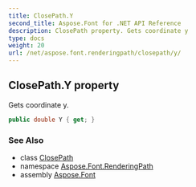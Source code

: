 ```yaml
---
title: ClosePath.Y
second_title: Aspose.Font for .NET API Reference
description: ClosePath property. Gets coordinate y
type: docs
weight: 20
url: /net/aspose.font.renderingpath/closepath/y/
---
```

## ClosePath.Y property

Gets coordinate y.

```csharp
public double Y { get; }
```

### See Also

* class [ClosePath](../)
* namespace [Aspose.Font.RenderingPath](../../../aspose.font.renderingpath/)
* assembly [Aspose.Font](../../../)


